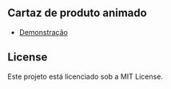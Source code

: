 ## Cartaz de produto animado

- [ Demonstração ](https://mntrsara.github.io/cartaz-produto/)

## License
Este projeto está licenciado sob a MIT License.